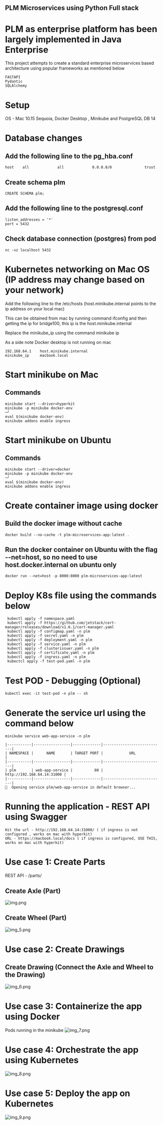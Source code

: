 ## PLM Microservices using Python Full stack
# PLM as enterprise platform has been largely implemented in Java Enterprise
This project attempts to create a standard enterprise microservices based architecture using popular 
frameworks as mentioned below 
```
FASTAPI
Pydantic
SQLAlchemy
```

# Setup 
OS - Mac 10.15 Sequoia, Docker Desktop , Minikube and PostgreSQL DB 14

# Database changes
## Add the following line to the pg_hba.conf
```
host    all             all             0.0.0.0/0               trust
```
## Create schema plm
```
CREATE SCHEMA plm;
```

## Add the following line to the postgresql.conf
```
listen_addresses = '*'
port = 5432
```
## Check database connection (postgres) from pod
```
nc -vz localhost 5432
```
# Kubernetes networking on Mac OS (IP address may change based on your network)
 Add the following line to the /etc/hosts (host.minikube.internal points to the ip address on your local mac)
 
 This can be obtained from mac by running command ifconfig and then getting the ip for bridge100, this ip is the host.minikube.internal
 
 Replace the minikube_ip using the command minikube ip

 As a side note Docker desktop is not running on mac 
```
192.168.64.1    host.minikube.internal
minikube_ip     macbook.local

```

# Start minikube on Mac
## Commands
```
minikube start --driver=hyperkit
minikube -p minikube docker-env                                                                                      ─╯
eval $(minikube docker-env)
minikube addons enable ingress
```

# Start minikube on Ubuntu
## Commands
```
minikube start --driver=docker
minikube -p minikube docker-env                                                                                      ─╯
eval $(minikube docker-env)
minikube addons enable ingress
```

# Create container image using docker
## Build the docker image without cache
```
docker build --no-cache -t plm-microservices-app:latest .
```
## Run the docker container on Ubuntu with the flag --net=host, so no need to use host.docker.internal on ubuntu only
``` 
docker run --net=host -p 8000:8000 plm-microservices-app:latest

```

# Deploy K8s file using the commands below
```
 kubectl apply -f namespace.yaml
 kubectl apply -f https://github.com/jetstack/cert-manager/releases/download/v1.6.1/cert-manager.yaml
 kubectl apply -f configmap.yaml -n plm
 kubectl apply -f secret.yaml -n plm
 kubectl apply -f deployment.yaml -n plm
 kubectl apply -f service.yaml -n plm
 kubectl apply -f clusterissuer.yaml -n plm
 kubectl apply -f certificate.yaml -n plm
 kubectl apply -f ingress.yaml -n plm
 kubectcl apply -f test-pod.yaml -n plm

```
# Test POD - Debugging (Optional)
```
kubectl exec -it test-pod -n plm -- sh
```
# Generate the service url using the command below

```
minikube service web-app-service -n plm
```
```
|-----------|-----------------|-------------|----------------------------|
| NAMESPACE |      NAME       | TARGET PORT |            URL             |
|-----------|-----------------|-------------|----------------------------|
| plm       | web-app-service |          80 | http://192.168.64.14:31000 |
|-----------|-----------------|-------------|----------------------------|
🎉  Opening service plm/web-app-service in default browser...
```

# Running the application - REST API using Swagger
```
Hit the url - http://192.168.64.14:31000/ ( if ingress is not configured , works on mac with hyperkit)
URL - https://macbook.local/docs ( if ingress is configured, USE THIS, works on mac with hyperkit)
```
# Use case 1: Create Parts

REST API - /parts/
## Create Axle (Part)
![img.png](img.png)

## Create Wheel (Part)
![img_5.png](img_5.png)


# Use case 2: Create Drawings

## Create Drawing (Connect the Axle and Wheel to the Drawing)
![img_6.png](img_6.png)


# Use case 3: Containerize the app using Docker
Pods running in the minikube
![img_7.png](img_7.png)

# Use case 4: Orchestrate the app using Kubernetes
![img_8.png](img_8.png)


# Use case 5: Deploy the app on Kubernetes
![img_9.png](img_9.png)
